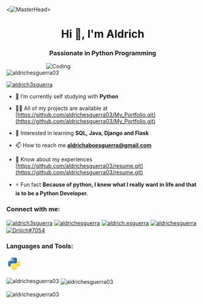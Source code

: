 <![MasterHead](https://github.com/aldrichesguerra03/aldrichesguerra03/blob/main/Pixel%20Cities.gif)>
<h1 align="center">Hi 👋, I'm Aldrich</h1>
<h3 align="center">Passionate in Python Programming</h3>
<img align="right" alt="Coding" width="400" src="https://github.com/aldrichesguerra03/aldrichesguerra03/blob/main/Patreon.gif">

<p align="left"> <img src="https://komarev.com/ghpvc/?username=aldrichesguerra03&label=Profile%20views&color=0e75b6&style=flat" alt="aldrichesguerra03" /> </p>

<p align="left"> <a href="https://twitter.com/aldrich3sguerra" target="blank"><img src="https://img.shields.io/twitter/follow/aldrich3sguerra?logo=twitter&style=for-the-badge" alt="aldrich3sguerra" /></a> </p>

- 🌱 I’m currently self studying with **Python**

- 👨‍💻 All of my projects are available at [https://github.com/aldrichesguerra03/My_Portfolio.git](https://github.com/aldrichesguerra03/My_Portfolio.git)

- 🤔 Interested in learning **SQL, Java, Django and Flask**

- 📫 How to reach me **aldrichaboesguerra@gmail.com**

- 📄 Know about my experiences [https://github.com/aldrichesguerra03/resume.git](https://github.com/aldrichesguerra03/resume.git)

- ⚡ Fun fact **Because of python, I knew what I really want in life and that is to be a Python Developer.**

<h3 align="left">Connect with me:</h3>
<p align="left">
<a href="https://twitter.com/aldrich3sguerra" target="blank"><img align="center" src="https://raw.githubusercontent.com/rahuldkjain/github-profile-readme-generator/master/src/images/icons/Social/twitter.svg" alt="aldrich3sguerra" height="30" width="40" /></a>
<a href="https://linkedin.com/in/aldrichesguerra" target="blank"><img align="center" src="https://raw.githubusercontent.com/rahuldkjain/github-profile-readme-generator/master/src/images/icons/Social/linked-in-alt.svg" alt="aldrichesguerra" height="30" width="40" /></a>
<a href="https://fb.com/aldrich.esguerra" target="blank"><img align="center" src="https://raw.githubusercontent.com/rahuldkjain/github-profile-readme-generator/master/src/images/icons/Social/facebook.svg" alt="aldrich.esguerra" height="30" width="40" /></a>
<a href="https://instagram.com/aldrichesguerra" target="blank"><img align="center" src="https://raw.githubusercontent.com/rahuldkjain/github-profile-readme-generator/master/src/images/icons/Social/instagram.svg" alt="aldrichesguerra" height="30" width="40" /></a>
<a href="https://discord.gg/Driiich#7054" target="blank"><img align="center" src="https://raw.githubusercontent.com/rahuldkjain/github-profile-readme-generator/master/src/images/icons/Social/discord.svg" alt="Driiich#7054" height="30" width="40" /></a>
</p>

<h3 align="left">Languages and Tools:</h3>
<p align="left"> <a href="https://www.python.org" target="_blank" rel="noreferrer"> <img src="https://raw.githubusercontent.com/devicons/devicon/master/icons/python/python-original.svg" alt="python" width="40" height="40"/> </a> </p>

<p><img align="left" src="https://github-readme-stats.vercel.app/api/top-langs?username=aldrichesguerra03&show_icons=true&locale=en&layout=compact" alt="aldrichesguerra03" /></p>

<p>&nbsp;<img align="center" src="https://github-readme-stats.vercel.app/api?username=aldrichesguerra03&show_icons=true&locale=en" alt="aldrichesguerra03" /></p>

<p><img align="center" src="https://github-readme-streak-stats.herokuapp.com/?user=aldrichesguerra03&" alt="aldrichesguerra03" /></p>

